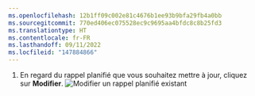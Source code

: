 ```yaml
---
ms.openlocfilehash: 12b1ff09c002e81c4676b1ee93b9bfa29fb4a0bb
ms.sourcegitcommit: 770ed406ec075528ec9c9695aa4bfdc8c8b25fd3
ms.translationtype: HT
ms.contentlocale: fr-FR
ms.lasthandoff: 09/11/2022
ms.locfileid: "147884866"
---
```

1. En regard du rappel planifié que vous souhaitez mettre à jour, cliquez sur **Modifier**.
![Modifier un rappel planifié existant](/assets/images/help/settings/scheduled-reminders-edit-existing.png)
